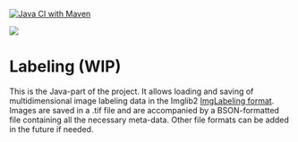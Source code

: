 [![Java CI with Maven](https://github.com/Labelings/Labeling/actions/workflows/maven.yml/badge.svg)](https://github.com/Labelings/Labeling/actions/workflows/maven.yml)

[![](https://travis-ci.org/imglib/imglib2-roi-io.svg?branch=master)](https://travis-ci.org/imglib/imglib2-roi-io)

# Labeling (WIP)

This is the Java-part of the project.
It allows loading and saving of multidimensional image labeling data in the Imglib2 [ImgLabeling format](https://github.com/imglib/imglib2-roi/blob/master/src/main/java/net/imglib2/roi/labeling/ImgLabeling.java).
Images are saved in a .tif file and are accompanied by a BSON-formatted file containing all the necessary meta-data.
Other file formats can be added in the future if needed.
